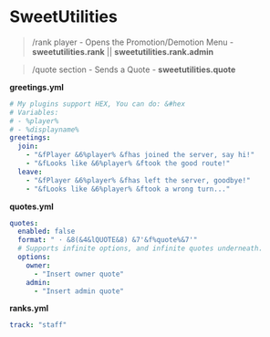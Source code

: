 # SweetUtilities

> /rank player - Opens the Promotion/Demotion Menu - **sweetutilities.rank** || **sweetutilities.rank.admin**

> /quote section - Sends a Quote - **sweetutilities.quote**

__greetings.yml__
```yml
# My plugins support HEX, You can do: &#hex
# Variables:
# - %player%
# - %displayname%
greetings:
  join:
    - "&fPlayer &6%player% &fhas joined the server, say hi!"
    - "&fLooks like &6%player% &ftook the good route!"
  leave:
    - "&fPlayer &6%player% &fhas left the server, goodbye!"
    - "&fLooks like &6%player% &ftook a wrong turn..."
```
__quotes.yml__
```yml
quotes:
  enabled: false
  format: " · &8(&4&lQUOTE&8) &7'&f%quote%&7'"
  # Supports infinite options, and infinite quotes underneath.
  options:
    owner:
      - "Insert owner quote"
    admin:
      - "Insert admin quote"
```
__ranks.yml__
```yml
track: "staff"
```
